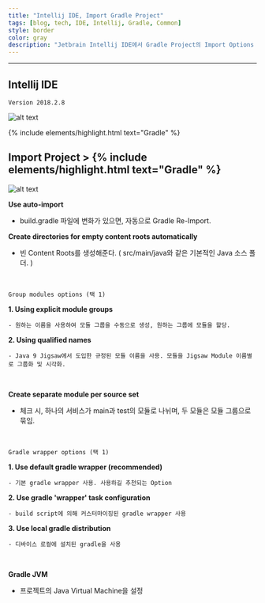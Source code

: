```yaml
---
title: "Intellij IDE, Import Gradle Project"
tags: [blog, tech, IDE, Intellij, Gradle, Common]
style: border
color: gray
description: "Jetbrain Intellij IDE에서 Gradle Project의 Import Options 알아보기"
---
```


---

## Intellij IDE
`Version 2018.2.8`

![alt text](https://postfiles.pstatic.net/MjAxOTEyMTJfMTMw/MDAxNTc2MTMxODE4OTAz.if4c2whQX7R7fuogsvJc4fvnj-KaWDuarz4gxjX-1YQg.1YCIgLRFKWnaLd_l1hyCLIMtoJg-6pzml0I0s5-_x4gg.PNG.rlaqhgk9412/%EC%8A%A4%ED%81%AC%EB%A6%B0%EC%83%B7_2019-12-12_%EC%98%A4%ED%9B%84_3.18.34.png?type=w966 "Intellij Import Project")

{% include elements/highlight.html text="Gradle" %}
## Import Project > {% include elements/highlight.html text="Gradle" %}

![alt text](https://postfiles.pstatic.net/MjAxOTEyMTJfMTk2/MDAxNTc2MTI5NTU4MjQ0.wlhQ3RctozSbV82VDI6DbSfY19lrZoxRKlrxmjN1cNcg.Xz59zGedIOCgWI5S-f7DNZmZTSLqbTO5V78n_D09gckg.PNG.rlaqhgk9412/%EC%8A%A4%ED%81%AC%EB%A6%B0%EC%83%B7_2019-12-12_%EC%98%A4%ED%9B%84_2.40.38.png?type=w966 "Intellij Gradle Import")


**Use auto-import**

 - build.gradle 파일에 변화가 있으면, 자동으로 Gradle Re-Import.

**Create directories for empty content roots automatically**

 - 빈 Content Roots를 생성해준다. ( src/main/java와 같은 기본적인 Java 소스 폴더. )

​

`Group modules options (택 1)`

**1. Using explicit module groups**

    - 원하는 이름을 사용하여 모듈 그룹을 수동으로 생성, 원하는 그룹에 모듈을 할당.

**2. Using qualified names**

    - Java 9 Jigsaw에서 도입한 규정된 모듈 이름을 사용. 모듈을 Jigsaw Module 이름별로 그룹화 및 시각화.

​

**Create separate module per source set**

 - 체크 시, 하나의 서비스가 main과 test의 모듈로 나뉘며, 두 모듈은 모듈 그룹으로 묶임.

​

`Gradle wrapper options (택 1)`

**1. Use default gradle wrapper (recommended)**

    - 기본 gradle wrapper 사용. 사용하길 추천되는 Option

**2. Use gradle 'wrapper' task configuration**

    - build script에 의해 커스터마이징된 gradle wrapper 사용

**3. Use local gradle distribution**

    - 디바이스 로컬에 설치된 gradle을 사용

​

**Gradle JVM**

 - 프로젝트의 Java Virtual Machine을 설정




